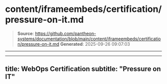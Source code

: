 # content/iframeembeds/certification/pressure-on-it.md

> **Source**: https://github.com/pantheon-systems/documentation/blob/main/content/iframeembeds/certification/pressure-on-it.md
> **Generated**: 2025-09-26 09:07:03

---

---
title: WebOps Certification
subtitle: "Pressure on IT"
---

<Partial file="certification-guide/pressure-on-it.md" />

